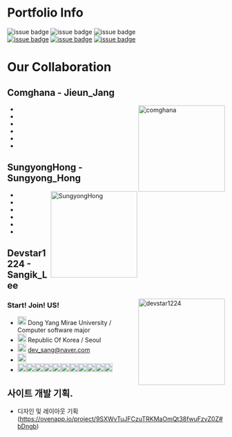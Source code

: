 


# Portfolio Info
![issue badge](https://img.shields.io/badge/Create%20At-2019%2F11%2F04-brightgreen)
![issue badge](https://img.shields.io/github/license/devstar1224/Collaboration_Portfolio)
![issue badge](https://img.shields.io/github/release/devstar1224/Collaboration_Portfolio.svg)
<br>
[![issue badge](https://img.shields.io/badge/Github-Jieun--Jang-black?logo=github)](https://github.com/comghana)
[![issue badge](https://img.shields.io/badge/Github-Sungyong--Hong-black?logo=github)](https://github.com/SungyongHong)
[![issue badge](https://img.shields.io/badge/Github-Sangik--Lee-black?logo=github)](https://github.com/devstar1224)


# Our Collaboration

## Comghana - Jieun_Jang
<img align ="right" src="https://avatars1.githubusercontent.com/u/46733911?s=460&v=4" height="200" width="200" alt="comghana">

- 
- 
- 
-
-
-

## SungyongHong - Sungyong_Hong
<img align="right" src="https://avatars3.githubusercontent.com/u/45868367?s=460&v=4" height="200" width="200" alt="SungyongHong">

- 
- 
- 
-
-
-

## Devstar1224 - Sangik_Lee
<img align="right" src="https://avatars1.githubusercontent.com/u/23352518?s=460&v=4" height="200" width="200" alt="devstar1224">

### Start! Join! US!

- <img src="https://simpleicons.org/icons/myspace.svg" height="20" width="20"> Dong Yang Mirae University / Computer software major
- <img src="https://simpleicons.org/icons/safari.svg" height="20" width="20"> Republic Of Korea / Seoul
- <img src="https://simpleicons.org/icons/minutemailer.svg" height="20" width="20"> dev_sang@naver.com
- <img src="https://simpleicons.org/icons/visualstudiocode.svg" height="20" width="20">
- <img src="https://simpleicons.org/icons/c.svg" height="20" width="20"><img src="https://simpleicons.org/icons/java.svg" height="20" width="20"><img src="https://simpleicons.org/icons/javascript.svg" height="20" width="20"><img src="https://simpleicons.org/icons/linux.svg" height="20" width="20"><img src="https://simpleicons.org/icons/html5.svg" height="20" width="20"><img src="https://simpleicons.org/icons/node-dot-js.svg" height="20" width="20"><img src="https://simpleicons.org/icons/mongodb.svg" height="20" width="20"><img src="https://simpleicons.org/icons/python.svg" height="20" width="20"><img src="https://simpleicons.org/icons/oracle.svg" height="20" width="20"><img src="https://simpleicons.org/icons/mysql.svg" height="20" width="20"><img src="https://simpleicons.org/icons/shell.svg" height="20" width="20">

## 사이트 개발 기획.
- 디자인 및 레이아웃 기획 (https://ovenapp.io/project/9SXWvTuJFCzuTRKMaOmQt38fwuFzvZ0Z#bDngb)
